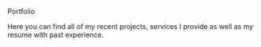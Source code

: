 Portfolio

Here you can find all of my recent projects, services I provide as well as my resume with past experience. 